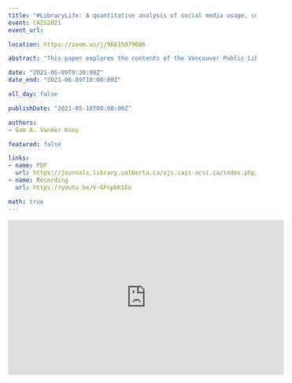 ```yaml
---
title: "#LibraryLife: A quantitative analysis of social media usage, content, and engagement at the Vancouver Public Library"
event: CAIS2021
event_url:

location: https://zoom.us/j/96815079086

abstract: "This paper explores the contents of the Vancouver Public Library’s Facebook, Instagram, Twitter, and YouTube feeds between September 1st and November 30th, 2020 to better understand how each social media platform is being used to communicate with stakeholders. This quantitative content analysis of each platform’s usage, content, and engagement highlights some important trends libraries should be aware of concerning both the use of multiple social media platforms and the evaluation of their current social media strategies."

date: "2021-06-09T9:30:00Z"
date_end: "2021-06-09T10:00:00Z"

all_day: false

publishDate: "2021-05-18T00:00:00Z"

authors:
- Sam A. Vander Kooy

featured: false

links:
- name: PDF
  url: https://journals.library.ualberta.ca/ojs.cais-acsi.ca/index.php/cais-asci/article/view/1214/1050
- name: Recording
  url: https://youtu.be/V-GFnpbK1Eo

math: true
---
```

<iframe width="560" height="315" src="https://www.youtube.com/embed/V-GFnpbK1Eo" title="YouTube video player" frameborder="0" allow="accelerometer; autoplay; clipboard-write; encrypted-media; gyroscope; picture-in-picture" allowfullscreen></iframe>

